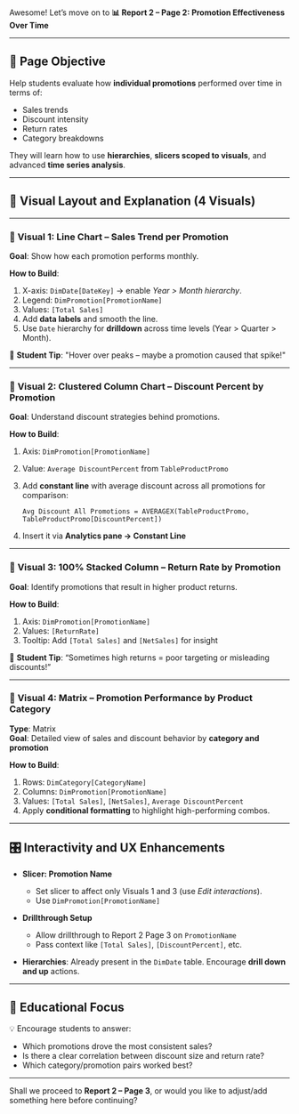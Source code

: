 Awesome! Let’s move on to **📊 Report 2 – Page 2: Promotion Effectiveness Over Time**

---

## 🎯 **Page Objective**  
Help students evaluate how **individual promotions** performed over time in terms of:
- Sales trends
- Discount intensity
- Return rates
- Category breakdowns

They will learn how to use **hierarchies**, **slicers scoped to visuals**, and advanced **time series analysis**.

---

## 🧩 **Visual Layout and Explanation (4 Visuals)**

---

### 🔹 **Visual 1: Line Chart – Sales Trend per Promotion**
**Goal**: Show how each promotion performs monthly.

**How to Build**:
1. X-axis: `DimDate[DateKey]` → enable *Year > Month hierarchy*.
2. Legend: `DimPromotion[PromotionName]`
3. Values: `[Total Sales]`
4. Add **data labels** and smooth the line.
5. Use `Date` hierarchy for **drilldown** across time levels (Year > Quarter > Month).

🧠 **Student Tip**: "Hover over peaks – maybe a promotion caused that spike!"

---

### 🔹 **Visual 2: Clustered Column Chart – Discount Percent by Promotion**
**Goal**: Understand discount strategies behind promotions.

**How to Build**:
1. Axis: `DimPromotion[PromotionName]`
2. Value: `Average DiscountPercent` from `TableProductPromo`
3. Add **constant line** with average discount across all promotions for comparison:
   ```DAX
   Avg Discount All Promotions = AVERAGEX(TableProductPromo, TableProductPromo[DiscountPercent])
   ```

4. Insert it via **Analytics pane → Constant Line**

---

### 🔹 **Visual 3: 100% Stacked Column – Return Rate by Promotion**
**Goal**: Identify promotions that result in higher product returns.

**How to Build**:
1. Axis: `DimPromotion[PromotionName]`
2. Values: `[ReturnRate]`
3. Tooltip: Add `[Total Sales]` and `[NetSales]` for insight

🧠 **Student Tip**: “Sometimes high returns = poor targeting or misleading discounts!”

---

### 🔹 **Visual 4: Matrix – Promotion Performance by Product Category**
**Type**: Matrix  
**Goal**: Detailed view of sales and discount behavior by **category and promotion**

**How to Build**:
1. Rows: `DimCategory[CategoryName]`
2. Columns: `DimPromotion[PromotionName]`
3. Values: `[Total Sales]`, `[NetSales]`, `Average DiscountPercent`
4. Apply **conditional formatting** to highlight high-performing combos.

---

## 🎛️ **Interactivity and UX Enhancements**

- **Slicer: Promotion Name**  
   - Set slicer to affect only Visuals 1 and 3 (use *Edit interactions*).
   - Use `DimPromotion[PromotionName]`

- **Drillthrough Setup**  
   - Allow drillthrough to Report 2 Page 3 on `PromotionName`
   - Pass context like `[Total Sales]`, `[DiscountPercent]`, etc.

- **Hierarchies**: Already present in the `DimDate` table. Encourage **drill down and up** actions.

---

## 🧠 Educational Focus

💡 Encourage students to answer:
- Which promotions drove the most consistent sales?
- Is there a clear correlation between discount size and return rate?
- Which category/promotion pairs worked best?

---

Shall we proceed to **Report 2 – Page 3**, or would you like to adjust/add something here before continuing?
